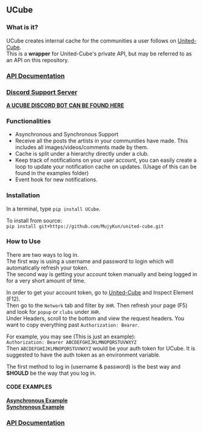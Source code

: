 ## UCube

### What is it?
UCube creates internal cache for the communities a user follows on [United-Cube](https://www.united-cube.com/).  
This is a **wrapper** for United-Cube's private API, but may be referred to as an API on this repository.



### **[API Documentation](https://ucube.readthedocs.io/en/latest/)**

### **[Discord Support Server](https://discord.gg/bEXm85V)**

**[A UCUBE DISCORD BOT CAN BE FOUND HERE](https://github.com/MujyKun/united-cube-bot)**  


### Functionalities

* Asynchronous and Synchronous Support
* Receive all the posts the artists in your communities have made. This includes all images/videos/comments made by them.
* Cache is split under a hierarchy directly under a club.  
* Keep track of notifications on your user account, you can easily create a loop to update your notification cache on updates. (Usage of this can be found in the examples folder)
* Event hook for new notifications.

### Installation

In a terminal, type `pip install UCube`.  

To install from source:  
`pip install git+https://github.com/MujyKun/united-cube.git`


### How to Use

There are two ways to log in.  
The first way is using a username and password to login which will automatically refresh your token.  
The second way is getting your account token manually and being logged in for a very short amount of time.  

In order to get your account token, go to [United-Cube](https://www.united-cube.com/) and Inspect Element (F12).  
Then go to the `Network` tab and filter by `XHR`. Then refresh your page (F5) and look for `popup` or `clubs` under `XHR`.  
Under Headers, scroll to the bottom and view the request headers. You want to copy everything past `Authorization: Bearer`.

For example, you may see (This is just an example):  
``Authorization: Bearer ABCDEFGHIJKLMNOPQRSTUVWXYZ``  
Then ``ABCDEFGHIJKLMNOPQRSTUVWXYZ`` would be your auth token for UCube. 
It is suggested to have the auth token as an environment variable.

The first method to log in (username & password) is the best way and **SHOULD** be the way that you log in.  

#### CODE EXAMPLES

**[Asynchronous Example](https://github.com/MujyKun/united-cube/blob/master/examples/asynchronous.py)**  
**[Synchronous Example](https://github.com/MujyKun/united-cube/blob/master/examples/synchronous.py)**

### **[API Documentation](https://ucube.readthedocs.io/en/latest/)**
